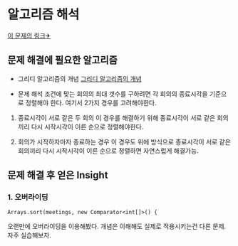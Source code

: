 알고리즘 해석
============


[이 문제의 링크✈](https://www.acmicpc.net/problem/1931)




## 문제 해결에 필요한 알고리즘

* 그리디 알고리즘의 개념
[그리디 알고리즘의 개념](https://velog.io/@cyranocoding/%EB%8F%99%EC%A0%81-%EA%B3%84%ED%9A%8D%EB%B2%95Dynamic-Programming%EA%B3%BC-%ED%83%90%EC%9A%95%EB%B2%95Greedy-Algorithm-3yjyoohia5)      

* 문제 해석 
조건에 맞는 회의의 최대 갯수를 구하려면 각 회의의 종료시각을 기준으로 정렬해야 한다.
여기서 2가지 경우를 고려해야한다.

 1. 종료시각이 서로 같은 두 회의
  이 경우를 해결하기 위해 종료시각이 서로 같은 회의끼리 다시 시작시각이 이른 순으로 정렬해야한다.
  
 2. 회의가 시작하자마자 종료하는 경우
  이 경우도 위에 방식으로 종료시각이 서로 같은 회의끼리 다시 시작시각이 이른 순으로 정렬하면 자연스럽게 해결가능.


## 문제 해결 후 얻은 Insight


### 1. 오버라이딩

    Arrays.sort(meetings, new Comparator<int[]>() { 
    
오랜만에 오버라이딩을 이용해봤다. 개념은 이해해도 실제로 적용시키는건 다른 문제. 자주 실습해보자. 

